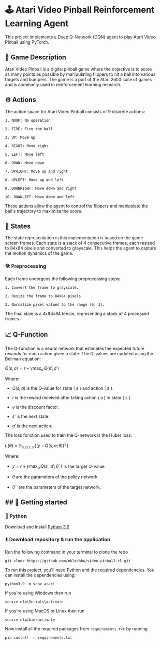 # 🕹️ Atari Video Pinball Reinforcement Learning Agent

  

This project implements a Deep Q-Network (DQN) agent to play Atari Video Pinball using PyTorch.

  

## 📖 Game Description

  

Atari Video Pinball is a digital pinball game where the objective is to score as many points as possible by manipulating flippers to hit a ball into various targets and bumpers. The game is a part of the Atari 2600 suite of games and is commonly used in reinforcement learning research.

  

## ⚙️ Actions

  

The action space for Atari Video Pinball consists of 9 discrete actions:

  

	1. NOOP: No operation

	2. FIRE: Fire the ball

	3. UP: Move up

	4. RIGHT: Move right

	5. LEFT: Move left

	6. DOWN: Move down

	7. UPRIGHT: Move up and right

	8. UPLEFT: Move up and left

	9. DOWNRIGHT: Move down and right

	10. DOWNLEFT: Move down and left

  

These actions allow the agent to control the flippers and manipulate the ball's trajectory to maximize the score.

  

## 🧮 States

  

The state representation in this implementation is based on the game screen frames. Each state is a stack of 4 consecutive frames, each resized to 84x84 pixels and converted to grayscale. This helps the agent to capture the motion dynamics of the game.

  

### 🛠️ Preprocessing

  

Each frame undergoes the following preprocessing steps:

  

	1. Convert the frame to grayscale.

	2. Resize the frame to 84x84 pixels.

	3. Normalize pixel values to the range [0, 1].

  

The final state is a 4x84x84 tensor, representing a stack of 4 processed frames.

  

## 📈 Q-Function

  

The Q-function is a neural network that estimates the expected future rewards for each action given a state. The Q-values are updated using the Bellman equation:

  

$Q(s, a) = r + \gamma \max_{a'} Q(s', a')$

  

Where:

- $Q(s, a)$ is the Q-value for state \( s \) and action \( a \).

- $r$ is the reward received after taking action \( a \) in state \( s \).

- $\gamma$ is the discount factor.

- $s'$ is the next state.

- $a'$ is the next action.

  

The loss function used to train the Q-network is the Huber loss:

  

$L(\theta) = \mathbb{E}_{s, a, r, s'} \left[ \left( y - Q(s, a; \theta) \right)^2 \right]$

  

Where:

- $y = r + \gamma \max_{a'} Q(s', a'; \theta^{-})$ is the target Q-value.

- $\theta$ are the parameters of the policy network.

- $\theta^{-}$ are the parameters of the target network.

  

## ## 🚀 Getting started

### 🐍 Python

[](https://github.com/nklsdhbw/election-manifestos-analysis#-python)

Download and install  [Python 3.9](https://www.python.org/downloads/)  

### ⬇️ Download repository & run the application
Run the following command in your terminal to clone the repo

	git clone https://github.com/nklsdhbw/video-pinball-rl.git

To run this project, you'll need Python and the required dependencies. You can install the dependencies using:

  



	python3.9 -m venv atari

If you're using Windows then run

	source nlp\Scripts\activate

If you're using MacOS or Linux then run

	source nlp/bin/activate
Now install all the required packages from `requirements.txt` by running
	
	pip install -r requirements.txt

